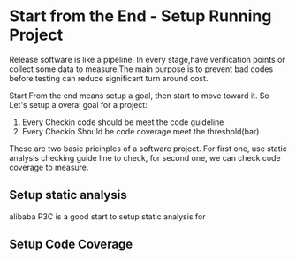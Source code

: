 # Start from the End - Setup Running Project

Release software is like a pipeline. In every stage,have verification points or collect some data to measure.The main purpose is to prevent bad codes before testing can reduce significant turn around cost. 

Start From the end means setup a goal, then start to move toward it. So Let's setup a overal goal for a project:

1. Every Checkin code should be meet the code guideline
2. Every Checkin Should be code coverage meet the threshold(bar)

These are two basic pricinples of a software project. For first one, use static analysis checking guide line to check, for second one, we can check code coverage to measure.

## Setup static analysis 

alibaba P3C is a good start to setup static analysis for 

## Setup Code Coverage

